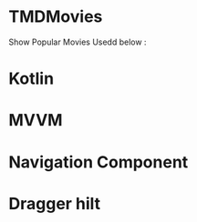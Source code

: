 # TMDMovies
Show Popular Movies 
Usedd below :
# Kotlin
# MVVM
# Navigation Component 
# Dragger hilt
